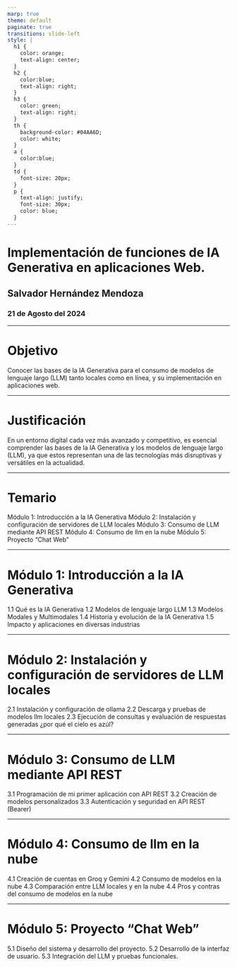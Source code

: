 ```yaml
---
marp: true
theme: default
paginate: true
transitions: slide-left
style: |
  h1 {
    color: orange;
    text-align: center;
  }
  h2 {
    color:blue;
    text-align: right;
  }
  h3 {
    color: green;
    text-align: right;
  }
  th {
    background-color: #04AA6D;
    color: white;
  }
  a {
    color:blue;
  }
  td {
    font-size: 20px;
  }
  p {
    text-align: justify;
    font-size: 30px;
    color: blue;
  }
---
```



# Implementación de funciones de IA Generativa  en aplicaciones Web.

## Salvador Hernández Mendoza

### 21 de Agosto del 2024

---

# Objetivo

Conocer las bases de la IA Generativa para el consumo de modelos de lenguaje largo (LLM) tanto locales como en línea, y su implementación en aplicaciones web.

---

# Justificación

En un entorno digital cada vez más avanzado y competitivo, es esencial comprender las bases de la IA Generativa y los modelos de lenguaje largo (LLM), ya que estos representan una de las tecnologías más disruptivas y versátiles en la actualidad. 

---

# Temario

Módulo 1: Introducción a la IA Generativa
Módulo 2: Instalación y configuración de servidores de LLM locales
Módulo 3: Consumo de LLM mediante API REST
Módulo 4: Consumo de llm en la nube
Módulo 5: Proyecto “Chat Web”

---

# Módulo 1: Introducción a la IA Generativa

1.1 Qué es la IA Generativa
1.2 Modelos de lenguaje largo LLM
1.3 Modelos Modales y Multimodales
1.4 Historia y evolución de la IA Generativa
1.5 Impacto y aplicaciones en diversas industrias

---

# Módulo 2: Instalación y configuración de servidores de LLM locales

2.1 Instalación y configuración de ollama
2.2 Descarga y pruebas de modelos llm locales
2.3 Ejecución de consultas y evaluación de respuestas generadas ¿por qué el cielo es azúl?

---

# Módulo 3: Consumo de LLM mediante API REST

3.1 Programación de mi primer aplicación con API REST
3.2 Creación de modelos personalizados
3.3 Autenticación y seguridad en API REST (Bearer)

---

# Módulo 4: Consumo de llm en la nube

4.1 Creación de cuentas en Groq y  Gemini
4.2 Consumo de modelos en la nube
4.3 Comparación entre LLM locales y en la nube
4.4 Pros y contras del consumo de modelos en la nube

---

# Módulo 5: Proyecto “Chat Web”

5.1 Diseño del sistema y desarrollo del proyecto.
5.2 Desarrollo de la interfaz de usuario.
5.3 Integración del LLM y pruebas funcionales.

